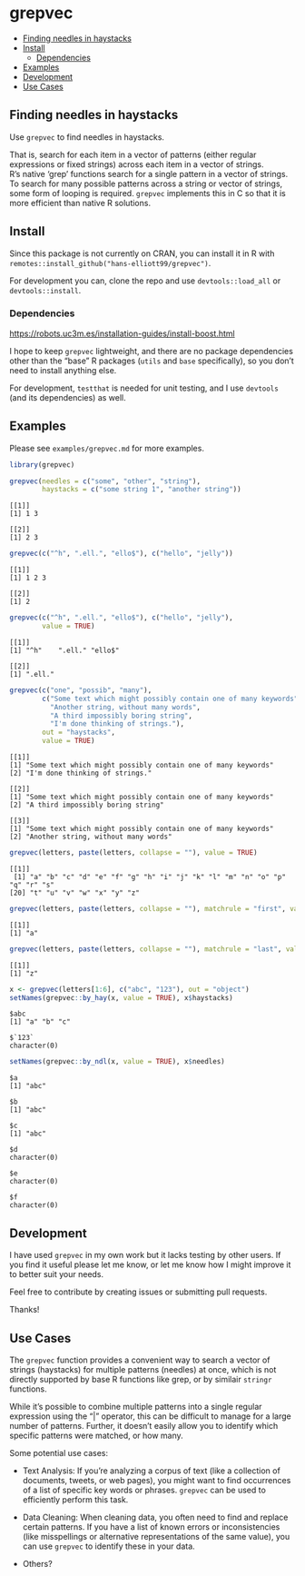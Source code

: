 # grepvec


- [Finding needles in haystacks](#finding-needles-in-haystacks)
- [Install](#install)
  - [Dependencies](#dependencies)
- [Examples](#examples)
- [Development](#development)
- [Use Cases](#use-cases)

## Finding needles in haystacks

Use `grepvec` to find needles in haystacks.

That is, search for each item in a vector of patterns (either regular
expressions or fixed strings) across each item in a vector of strings.  
R’s native ‘grep’ functions search for a single pattern in a vector of
strings. To search for many possible patterns across a string or vector
of strings, some form of looping is required. `grepvec` implements this
in C so that it is more efficient than native R solutions.

## Install

Since this package is not currently on CRAN, you can install it in R
with `remotes::install_github("hans-elliott99/grepvec")`.

For development you can, clone the repo and use `devtools::load_all` or
`devtools::install`.

### Dependencies

https://robots.uc3m.es/installation-guides/install-boost.html


I hope to keep `grepvec` lightweight, and there are no package
dependencies other than the “base” R packages (`utils` and `base`
specifically), so you don’t need to install anything else.

For development, `testthat` is needed for unit testing, and I use
`devtools` (and its dependencies) as well.

## Examples

Please see `examples/grepvec.md` for more examples.

``` r
library(grepvec)

grepvec(needles = c("some", "other", "string"),
        haystacks = c("some string 1", "another string"))
```

    [[1]]
    [1] 1 3

    [[2]]
    [1] 2 3

``` r
grepvec(c("^h", ".ell.", "ello$"), c("hello", "jelly"))
```

    [[1]]
    [1] 1 2 3

    [[2]]
    [1] 2

``` r
grepvec(c("^h", ".ell.", "ello$"), c("hello", "jelly"),
        value = TRUE)
```

    [[1]]
    [1] "^h"    ".ell." "ello$"

    [[2]]
    [1] ".ell."

``` r
grepvec(c("one", "possib", "many"),
        c("Some text which might possibly contain one of many keywords",
          "Another string, without many words",
          "A third impossibly boring string",
          "I'm done thinking of strings."),
        out = "haystacks",
        value = TRUE)
```

    [[1]]
    [1] "Some text which might possibly contain one of many keywords"
    [2] "I'm done thinking of strings."                              

    [[2]]
    [1] "Some text which might possibly contain one of many keywords"
    [2] "A third impossibly boring string"                           

    [[3]]
    [1] "Some text which might possibly contain one of many keywords"
    [2] "Another string, without many words"                         

``` r
grepvec(letters, paste(letters, collapse = ""), value = TRUE)
```

    [[1]]
     [1] "a" "b" "c" "d" "e" "f" "g" "h" "i" "j" "k" "l" "m" "n" "o" "p" "q" "r" "s"
    [20] "t" "u" "v" "w" "x" "y" "z"

``` r
grepvec(letters, paste(letters, collapse = ""), matchrule = "first", value = TRUE)
```

    [[1]]
    [1] "a"

``` r
grepvec(letters, paste(letters, collapse = ""), matchrule = "last", value = TRUE)
```

    [[1]]
    [1] "z"

``` r
x <- grepvec(letters[1:6], c("abc", "123"), out = "object")
setNames(grepvec::by_hay(x, value = TRUE), x$haystacks)
```

    $abc
    [1] "a" "b" "c"

    $`123`
    character(0)

``` r
setNames(grepvec::by_ndl(x, value = TRUE), x$needles)
```

    $a
    [1] "abc"

    $b
    [1] "abc"

    $c
    [1] "abc"

    $d
    character(0)

    $e
    character(0)

    $f
    character(0)

## Development

I have used `grepvec` in my own work but it lacks testing by other
users. If you find it useful please let me know, or let me know how I
might improve it to better suit your needs.

Feel free to contribute by creating issues or submitting pull requests.

Thanks!

## Use Cases

The `grepvec` function provides a convenient way to search a vector of
strings (haystacks) for multiple patterns (needles) at once, which is
not directly supported by base R functions like grep, or by similair
`stringr` functions.

While it’s possible to combine multiple patterns into a single regular
expression using the “\|” operator, this can be difficult to manage for
a large number of patterns. Further, it doesn’t easily allow you to
identify which specific patterns were matched, or how many.

Some potential use cases:

- Text Analysis: If you’re analyzing a corpus of text (like a collection
  of documents, tweets, or web pages), you might want to find
  occurrences of a list of specific key words or phrases. `grepvec` can
  be used to efficiently perform this task.

- Data Cleaning: When cleaning data, you often need to find and replace
  certain patterns. If you have a list of known errors or
  inconsistencies (like misspellings or alternative representations of
  the same value), you can use `grepvec` to identify these in your data.

- Others?
